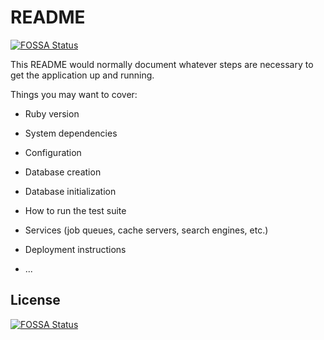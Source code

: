 # README
[![FOSSA Status](https://app.fossa.io/api/projects/git%2Bgithub.com%2Frubykube%2Fbarong.svg?type=shield)](https://app.fossa.io/projects/git%2Bgithub.com%2Frubykube%2Fbarong?ref=badge_shield)


This README would normally document whatever steps are necessary to get the
application up and running.

Things you may want to cover:

* Ruby version

* System dependencies

* Configuration

* Database creation

* Database initialization

* How to run the test suite

* Services (job queues, cache servers, search engines, etc.)

* Deployment instructions

* ...


## License
[![FOSSA Status](https://app.fossa.io/api/projects/git%2Bgithub.com%2Frubykube%2Fbarong.svg?type=large)](https://app.fossa.io/projects/git%2Bgithub.com%2Frubykube%2Fbarong?ref=badge_large)
